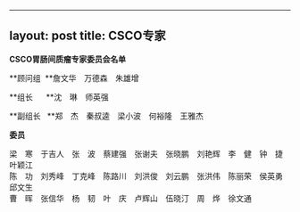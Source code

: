 
---
layout: post
title: CSCO专家
---

**CSCO胃肠间质瘤专家委员会名单**

**顾问组  **詹文华　万德森　朱雄增

**组长      **沈　琳　师英强

**副组长   **郑　杰　秦叔逵　梁小波　何裕隆　王雅杰

**委员**

梁　寒　于吉人　张　波　蔡建强　张谢夫　张晓鹏　刘艳辉　李　健　钟　捷　叶颖江<br />
陈　功　刘秀峰　丁克峰　陈路川　刘洪俊　刘云鹏　张洪伟　陈丽荣　侯英勇　邱文生<br />
曹　晖　张信华　杨　韧　叶　庆　卢辉山　伍晓汀　周　烨　徐文通

